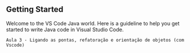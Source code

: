 ## Getting Started

Welcome to the VS Code Java world. Here is a guideline to help you get started to write Java code in Visual Studio Code.

`Aula 3 - Ligando as pontas, refatoração e orientação de objetos (com Vscode)`
